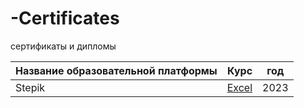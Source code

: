 # -Certificates
сертификаты и дипломы


|  Название образовательной платформы        |  Курс                                                                                    |    год |
| :------------------------- | --------------------------------------------------------------------------------------------: |:---------------------------:|
| Stepik                                     | [Excel](Excel)                                                                                   |  2023  |

